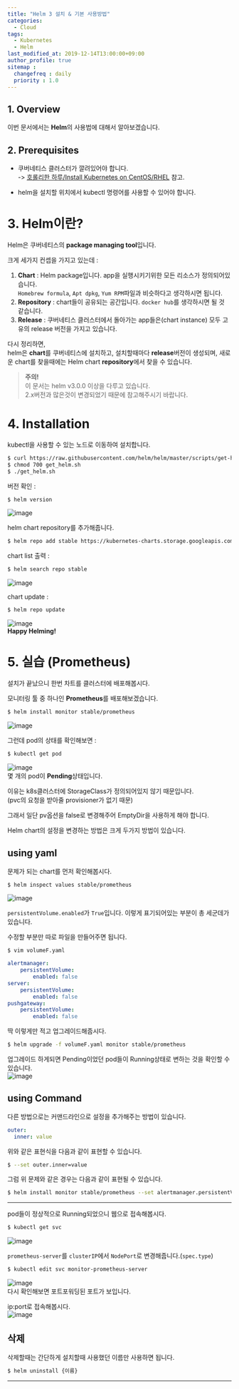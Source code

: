 ```yaml
---
title: "Helm 3 설치 & 기본 사용방법"
categories: 
  - Cloud
tags:
  - Kubernetes
  - Helm
last_modified_at: 2019-12-14T13:00:00+09:00
author_profile: true
sitemap :
  changefreq : daily
  priority : 1.0
---
```


## 1. Overview
이번 문서에서는 **Helm**의 사용법에 대해서 알아보겠습니다.

## 2. Prerequisites
- 쿠버네티스 클러스터가 깔려있어야 합니다.  
-> [호롤리한 하루/Install Kubernetes on CentOS/RHEL](https://gruuuuu.github.io/cloud/k8s-install/) 참고.

- helm을 설치할 위치에서 kubectl 명령어를 사용할 수 있어야 합니다.  

# 3. Helm이란?
Helm은 쿠버네티스의 **package managing tool**입니다.  

크게 세가지 컨셉을 가지고 있는데 :  
1. **Chart** : Helm package입니다. app을 실행시키기위한 모든 리소스가 정의되어있습니다.  
`Homebrew formula`, `Apt dpkg`, `Yum RPM`파일과 비슷하다고 생각하시면 됩니다.  
2. **Repository** : chart들이 공유되는 공간입니다. `docker hub`를 생각하시면 될 것 같습니다.  
3. **Release** : 쿠버네티스 클러스터에서 돌아가는 app들은(chart instance) 모두 고유의 release 버전을 가지고 있습니다.  

다시 정리하면,  
helm은 **chart**를 쿠버네티스에 설치하고, 설치할때마다 **release**버전이 생성되며, 새로운 chart를 찾을때에는 Helm chart **repository**에서 찾을 수 있습니다.  

>**주의!**  
>이 문서는 helm v3.0.0 이상을 다루고 있습니다.  
>2.x버전과 많은것이 변경되었기 때문에 참고해주시기 바랍니다.  

# 4. Installation
kubectl을 사용할 수 있는 노드로 이동하여 설치합니다.  
~~~sh
$ curl https://raw.githubusercontent.com/helm/helm/master/scripts/get-helm-3 > get_helm.sh
$ chmod 700 get_helm.sh
$ ./get_helm.sh
~~~

버전 확인 :  
~~~sh
$ helm version
~~~
![image](https://user-images.githubusercontent.com/15958325/70848110-26aa6500-1eb0-11ea-8da2-2ccaa9dc4ba2.png)  

helm chart repository를 추가해줍니다.  
~~~sh
$ helm repo add stable https://kubernetes-charts.storage.googleapis.com/
~~~

chart list 출력 :  
~~~sh
$ helm search repo stable
~~~
![image](https://user-images.githubusercontent.com/15958325/70848132-4e013200-1eb0-11ea-930c-1346603d48b1.png)  

chart update :  
~~~sh
$ helm repo update
~~~
![image](https://user-images.githubusercontent.com/15958325/70848135-5e191180-1eb0-11ea-9119-625b7decb370.png)  
**Happy Helming!**


# 5. 실습 (Prometheus)
설치가 끝났으니 한번 차트를 클러스터에 배포해봅시다.  

모니터링 툴 중 하나인 **Prometheus**를 배포해보겠습니다.  

~~~sh
$ helm install monitor stable/prometheus
~~~
![image](https://user-images.githubusercontent.com/15958325/70848161-ab957e80-1eb0-11ea-85fb-c25b5aee1c71.png)  

그런데 pod의 상태를 확인해보면 :  
~~~sh
$ kubectl get pod
~~~
![image](https://user-images.githubusercontent.com/15958325/70848166-ccf66a80-1eb0-11ea-8ad7-777e2acfb25e.png)  
몇 개의 pod이 **Pending**상태입니다.  

이유는 k8s클러스터에 StorageClass가 정의되어있지 않기 때문입니다.  
(pvc의 요청을 받아줄 provisioner가 없기 때문)  

그래서 일단 pv옵션을 false로 변경해주어 EmptyDir을 사용하게 해야 합니다.  

Helm chart의 설정을 변경하는 방법은 크게 두가지 방법이 있습니다.   
## using yaml
문제가 되는 chart를 먼저 확인해봅시다.  
~~~sh
$ helm inspect values stable/prometheus
~~~
![image](https://user-images.githubusercontent.com/15958325/70848197-3bd3c380-1eb1-11ea-9ccb-818be92e6318.png)  

`persistentVolume.enabled`가 `True`입니다. 이렇게 표기되어있는 부분이 총 세군데가 있습니다.  

수정할 부분만 따로 파일을 만들어주면 됩니다.  

~~~sh
$ vim volumeF.yaml
~~~
~~~yaml
alertmanager:
    persistentVolume:
        enabled: false
server:  
    persistentVolume:
        enabled: false
pushgateway: 
    persistentVolume:
        enabled: false
~~~

딱 이렇게만 적고 업그레이드해줍시다.  

~~~sh
$ helm upgrade -f volumeF.yaml monitor stable/prometheus
~~~

업그레이드 하게되면 Pending이었던 pod들이 Running상태로 변하는 것을 확인할 수 있습니다.  
![image](https://user-images.githubusercontent.com/15958325/70848257-e4822300-1eb1-11ea-8cb5-3f9e9ac6365b.png)  

## using Command
다른 방법으로는 커맨드라인으로 설정을 추가해주는 방법이 있습니다.  

~~~yaml
outer:
  inner: value
~~~
위와 같은 표현식을 다음과 같이 표현할 수 있습니다.  
~~~sh
$ --set outer.inner=value
~~~

그럼 위 문제와 같은 경우는 다음과 같이 표현될 수 있습니다.  
~~~sh
$ helm install monitor stable/prometheus --set alertmanager.persistentVolume.enabled=false --set server.persistentVolume.enabled=false --set pushgateway.persistentVolume.enabled=false
~~~

----
pod들이 정상적으로 Running되었으니 웹으로 접속해봅시다.  

~~~sh
$ kubectl get svc
~~~
![image](https://user-images.githubusercontent.com/15958325/70848280-66724c00-1eb2-11ea-8bee-1d95daed1d7f.png)  

`prometheus-server`를 `clusterIP`에서 `NodePort`로 변경해줍니다.(`spec.type`)
~~~sh
$ kubectl edit svc monitor-prometheus-server
~~~

![image](https://user-images.githubusercontent.com/15958325/70848299-bfda7b00-1eb2-11ea-9ed6-441b0f362dbc.png)  
다시 확인해보면 포트포워딩된 포트가 보입니다.  

ip:port로 접속해봅시다.  
![image](https://user-images.githubusercontent.com/15958325/70848302-d1238780-1eb2-11ea-88bf-3b6aaf36526c.png)  


## 삭제
삭제할때는 간단하게 설치할때 사용했던 이름만 사용하면 됩니다.  
~~~sh
$ helm uninstall {이름}
~~~

----
